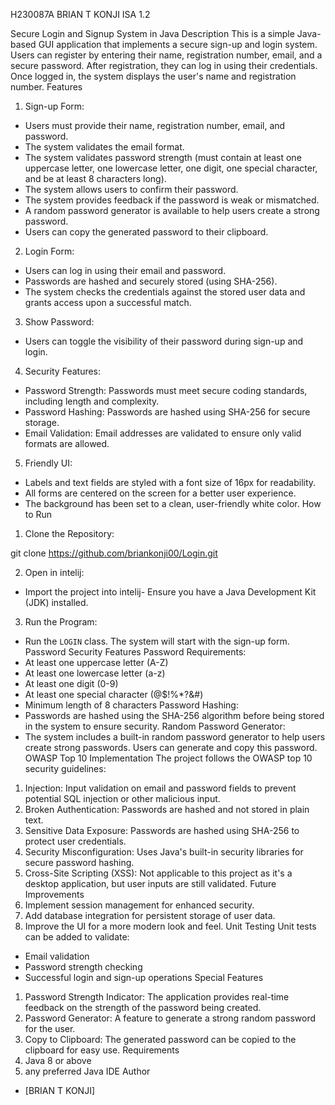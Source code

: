H230087A BRIAN T KONJI ISA 1.2

Secure Login and Signup System in Java
Description
This is a simple Java-based GUI application that implements a secure sign-up and login system. Users can register by entering their name, registration number, email, and a secure password. After registration, they can log in using their credentials. Once logged in, the system displays the user's name and registration number.
Features
1. Sign-up Form:
- Users must provide their name, registration number, email, and password.
- The system validates the email format.
- The system validates password strength (must contain at least one uppercase letter, one lowercase letter, one digit, one special character, and be at least 8 characters long).
- The system allows users to confirm their password.
- The system provides feedback if the password is weak or mismatched.
- A random password generator is available to help users create a strong password.
- Users can copy the generated password to their clipboard.
2. Login Form:
- Users can log in using their email and password.
- Passwords are hashed and securely stored (using SHA-256).
- The system checks the credentials against the stored user data and grants access upon a successful match.
3. Show Password:
- Users can toggle the visibility of their password during sign-up and login.
4. Security Features:
- Password Strength: Passwords must meet secure coding standards, including length and complexity.
- Password Hashing: Passwords are hashed using SHA-256 for secure storage.
- Email Validation: Email addresses are validated to ensure only valid formats are allowed.
5. Friendly UI:
- Labels and text fields are styled with a font size of 16px for readability.
- All forms are centered on the screen for a better user experience.
- The background has been set to a clean, user-friendly white color.
How to Run
1. Clone the Repository:

git clone https://github.com/briankonji00/Login.git

2. Open in intelij:
- Import the project into intelij- Ensure you have a Java Development Kit (JDK) installed.
3. Run the Program:
- Run the `LOGIN` class. The system will start with the sign-up form.
Password Security Features
Password Requirements:
- At least one uppercase letter (A-Z)
- At least one lowercase letter (a-z)
- At least one digit (0-9)
- At least one special character (@$!%*?&#)
- Minimum length of 8 characters
Password Hashing:
- Passwords are hashed using the SHA-256 algorithm before being stored in the system to ensure security.
Random Password Generator:
- The system includes a built-in random password generator to help users create strong passwords. Users can generate and copy this password.
OWASP Top 10 Implementation
The project follows the OWASP top 10 security guidelines:
1. Injection: Input validation on email and password fields to prevent potential SQL injection or other malicious input.
2. Broken Authentication: Passwords are hashed and not stored in plain text.
3. Sensitive Data Exposure: Passwords are hashed using SHA-256 to protect user credentials.
4. Security Misconfiguration: Uses Java's built-in security libraries for secure password hashing.
5. Cross-Site Scripting (XSS): Not applicable to this project as it's a desktop application, but user inputs are still validated.
Future Improvements
1. Implement session management for enhanced security.
2. Add database integration for persistent storage of user data.
3. Improve the UI for a more modern look and feel.
Unit Testing
Unit tests can be added to validate:
- Email validation
- Password strength checking
- Successful login and sign-up operations
Special Features
1. Password Strength Indicator: The application provides real-time feedback on the strength of the password being created.
2. Password Generator: A feature to generate a strong random password for the user.
3. Copy to Clipboard: The generated password can be copied to the clipboard for easy use.
Requirements
1. Java 8 or above
2. any preferred Java IDE
Author
- [BRIAN T KONJI]
